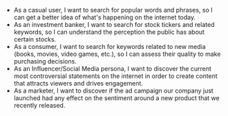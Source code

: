 - As a casual user, I want to search for popular words and phrases, so I can get a better idea of what's happening on the internet today.
- As an investment banker, I want to search for stock tickers and related keywords, so I can understand the perception the public has about certain stocks.
- As a consumer, I want to search for keywords related to new media (books, movies, video games, etc.), so I can assess their quality to make purchasing decisions.
- As an Influencer/Social Media persona, I want to discover the current most controversial statements on the internet in order to create content that attracts viewers and drives engagement.
- As a marketer, I want to discover if the ad campaign our company just launched had any effect on the sentiment around a new product that we recently released.
